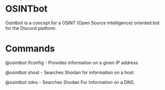 # OSINTbot
Osintbot is a concept for a OSINT (Open Source Intelligence) oriented bot for the Discord platform.

# Commands
@osintbot ifconfig - Provides information on a given IP address

@osintbot shost - Searches Shodan for information on a host

@osintbot sdns - Searches Shodan For Information on a DNS.
